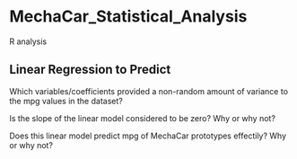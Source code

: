 # MechaCar_Statistical_Analysis
R analysis

## Linear Regression to Predict

Which variables/coefficients provided a non-random amount of variance to the mpg values in the dataset?

Is the slope of the linear model considered to be zero? Why or why not?

Does this linear model predict mpg of MechaCar prototypes effectily? Why or why not?
